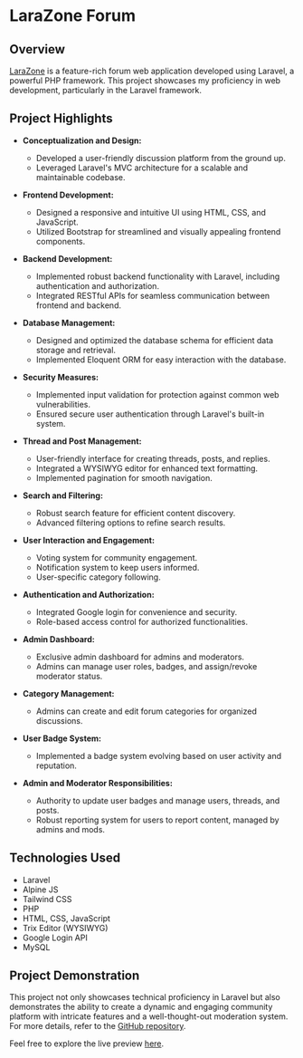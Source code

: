 # LaraZone Forum

## Overview

[LaraZone](https://larazoneconnect.000webhostapp.com) is a feature-rich forum web application developed using Laravel, a powerful PHP framework. This project showcases my proficiency in web development, particularly in the Laravel framework.

## Project Highlights

- **Conceptualization and Design:**
  - Developed a user-friendly discussion platform from the ground up.
  - Leveraged Laravel's MVC architecture for a scalable and maintainable codebase.

- **Frontend Development:**
  - Designed a responsive and intuitive UI using HTML, CSS, and JavaScript.
  - Utilized Bootstrap for streamlined and visually appealing frontend components.

- **Backend Development:**
  - Implemented robust backend functionality with Laravel, including authentication and authorization.
  - Integrated RESTful APIs for seamless communication between frontend and backend.

- **Database Management:**
  - Designed and optimized the database schema for efficient data storage and retrieval.
  - Implemented Eloquent ORM for easy interaction with the database.

- **Security Measures:**
  - Implemented input validation for protection against common web vulnerabilities.
  - Ensured secure user authentication through Laravel's built-in system.

- **Thread and Post Management:**
  - User-friendly interface for creating threads, posts, and replies.
  - Integrated a WYSIWYG editor for enhanced text formatting.
  - Implemented pagination for smooth navigation.

- **Search and Filtering:**
  - Robust search feature for efficient content discovery.
  - Advanced filtering options to refine search results.

- **User Interaction and Engagement:**
  - Voting system for community engagement.
  - Notification system to keep users informed.
  - User-specific category following.

- **Authentication and Authorization:**
  - Integrated Google login for convenience and security.
  - Role-based access control for authorized functionalities.

- **Admin Dashboard:**
  - Exclusive admin dashboard for admins and moderators.
  - Admins can manage user roles, badges, and assign/revoke moderator status.

- **Category Management:**
  - Admins can create and edit forum categories for organized discussions.

- **User Badge System:**
  - Implemented a badge system evolving based on user activity and reputation.

- **Admin and Moderator Responsibilities:**
  - Authority to update user badges and manage users, threads, and posts.
  - Robust reporting system for users to report content, managed by admins and mods.

## Technologies Used

- Laravel
- Alpine JS
- Tailwind CSS
- PHP
- HTML, CSS, JavaScript
- Trix Editor (WYSIWYG)
- Google Login API
- MySQL

## Project Demonstration

This project not only showcases technical proficiency in Laravel but also demonstrates the ability to create a dynamic and engaging community platform with intricate features and a well-thought-out moderation system. For more details, refer to the [GitHub repository](https://github.com/Riju-88/complaint-management-system).

Feel free to explore the live preview [here](https://larazoneconnect.000webhostapp.com).
